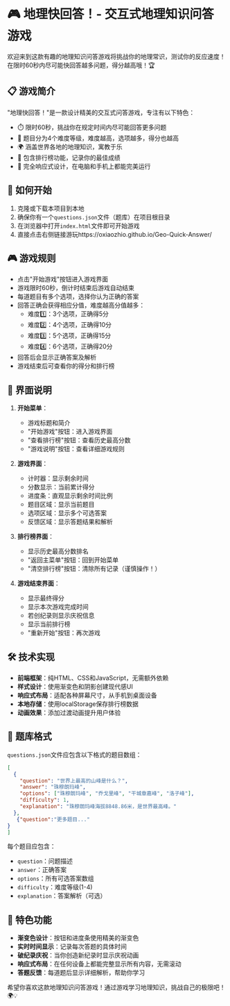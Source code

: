 # 🎮 地理快回答！- 交互式地理知识问答游戏

欢迎来到这款有趣的地理知识问答游戏将挑战你的地理常识，测试你的反应速度！在限时60秒内尽可能快回答越多问题，得分越高哦！🏆

## 📋 游戏简介

"地理快回答！"是一款设计精美的交互式问答游戏，专注有以下特色：

- ⏱️ 限时60秒，挑战你在规定时间内尽可能回答更多问题
- 🧠 题目分为4个难度等级，难度越高，选项越多，得分也越高
- 🌍 涵盖世界各地的地理知识，寓教于乐
- 🏅 包含排行榜功能，记录你的最佳成绩
- 📱 完全响应式设计，在电脑和手机上都能完美运行

## 🚀 如何开始

1. 克隆或下载本项目到本地
2. 确保你有一个`questions.json`文件（题库）在项目根目录
3. 在浏览器中打开`index.html`文件即可开始游戏
4. 直接点击右侧链接游玩https://oxiaozhio.github.io/Geo-Quick-Answer/

## 🎮 游戏规则

- 点击"开始游戏"按钮进入游戏界面
- 游戏限时60秒，倒计时结束后游戏自动结束
- 每道题目有多个选项，选择你认为正确的答案
- 回答正确会获得相应分值，难度越高分值越多：
  - 难度1️⃣：3个选项，正确得5分
  - 难度2️⃣：4个选项，正确得10分
  - 难度3️⃣：5个选项，正确得15分
  - 难度4️⃣：6个选项，正确得20分
- 回答后会显示正确答案及解析
- 游戏结束后可查看你的得分和排行榜

## 📱 界面说明

1. **开始菜单**：
   - 游戏标题和简介
   - "开始游戏"按钮：进入游戏界面
   - "查看排行榜"按钮：查看历史最高分数
   - "游戏说明"按钮：查看详细游戏规则

2. **游戏界面**：
   - 计时器：显示剩余时间
   - 分数显示：当前累计得分
   - 进度条：直观显示剩余时间比例
   - 题目区域：显示当前题目
   - 选项区域：显示多个可选答案
   - 反馈区域：显示答题结果和解析

3. **排行榜界面**：
   - 显示历史最高分数排名
   - "返回主菜单"按钮：回到开始菜单
   - "清空排行榜"按钮：清除所有记录（谨慎操作！）

4. **游戏结束界面**：
   - 显示最终得分
   - 显示本次游戏完成时间
   - 若创纪录则显示庆祝信息
   - 显示当前排行榜
   - "重新开始"按钮：再次游戏

## 🛠️ 技术实现

- **前端框架**：纯HTML、CSS和JavaScript，无需额外依赖
- **样式设计**：使用渐变色和阴影创建现代感UI
- **响应式布局**：适配各种屏幕尺寸，从手机到桌面设备
- **本地存储**：使用localStorage保存排行榜数据
- **动画效果**：添加过渡动画提升用户体验

## 📝 题库格式

`questions.json`文件应包含以下格式的题目数组：

```json
[
  {
    "question": "世界上最高的山峰是什么？",
    "answer": "珠穆朗玛峰",
    "options": ["珠穆朗玛峰", "乔戈里峰", "干城章嘉峰", "洛子峰"],
    "difficulty": 1,
    "explanation": "珠穆朗玛峰海拔8848.86米，是世界最高峰。"
  },
   {"question":"更多题目..."
}
]
```

每个题目应包含：
- `question`：问题描述
- `answer`：正确答案
- `options`：所有可选答案数组
- `difficulty`：难度等级(1-4)
- `explanation`：答案解析（可选）

## 🌟 特色功能

- **渐变色设计**：按钮和进度条使用精美的渐变色
- **实时时间显示**：记录每次答题的具体时间
- **破纪录庆祝**：当你创造新纪录时显示庆祝动画
- **响应式布局**：在任何设备上都能完整显示所有内容，无需滚动
- **答题反馈**：每道题后显示详细解析，帮助你学习

希望你喜欢这款地理知识问答游戏！通过游戏学习地理知识，挑战自己的极限吧！🌍💡
